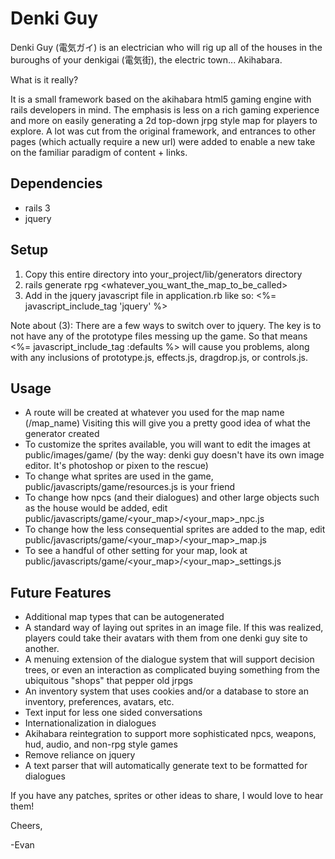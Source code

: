 Denki Guy
=========

Denki Guy (電気ガイ) is an electrician who will rig up all of the houses in the buroughs of your denkigai (電気街), the electric town... Akihabara.

What is it really?

It is a small framework based on the akihabara html5 gaming engine with rails developers in mind.  The emphasis is less on a rich gaming experience and more on easily generating a 2d top-down jrpg style map for players to explore.  A lot was cut from the original framework, and entrances to other pages (which actually require a new url) were added to enable a new take on the familiar paradigm of content + links.  

Dependencies
------
* rails 3
* jquery

Setup 
--------------------
1. Copy this entire directory into your_project/lib/generators directory
2. rails generate rpg <whatever_you_want_the_map_to_be_called>
3. Add in the jquery javascript file in application.rb like so:
    <%= javascript_include_tag 'jquery' %>
  
Note about (3): There are a few ways to switch over to jquery.  The key is to not have any of the prototype files messing up the game.  So that means 
<%= javascript_include_tag :defaults %> will cause you problems, along with any inclusions of prototype.js, effects.js, dragdrop.js, or controls.js.

Usage
----
* A route will be created at whatever you used for the map name (/map_name) Visiting this will give you a pretty good idea of what the generator created
* To customize the sprites available, you will want to edit the images at public/images/game/ (by the way: denki guy doesn't have its own image editor.  It's photoshop or pixen to the rescue)
* To change what sprites are used in the game, public/javascripts/game/resources.js is your friend
* To change how npcs (and their dialogues) and other large objects such as the house would be added, edit public/javascripts/game/<your_map>/<your_map>_npc.js
* To change how the less consequential sprites are added to the map, edit public/javascripts/game/<your_map>/<your_map>_map.js 
* To see a handful of other setting for your map, look at public/javascripts/game/<your_map>/<your_map>_settings.js

Future Features 
-----------
* Additional map types that can be autogenerated
* A standard way of laying out sprites in an image file.  If this was realized, players could take their avatars with them from one denki guy site to another.
* A menuing extension of the dialogue system that will support decision trees, or even an interaction as complicated buying something from the ubiquitous "shops" that pepper old jrpgs
* An inventory system that uses cookies and/or a database to store an inventory, preferences, avatars, etc.
* Text input for less one sided conversations
* Internationalization in dialogues
* Akihabara reintegration to support more sophisticated npcs, weapons, hud, audio, and non-rpg style games 
* Remove reliance on jquery
* A text parser that will automatically generate text to be formatted for dialogues

If you have any patches, sprites or other ideas to share, I would love to hear them!

Cheers,

-Evan
